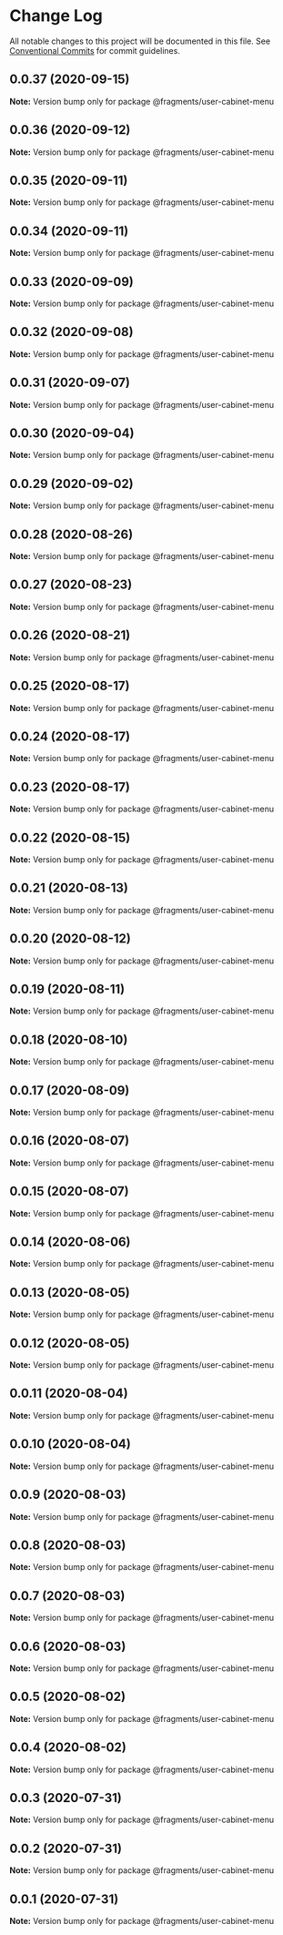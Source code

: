 # Change Log

All notable changes to this project will be documented in this file.
See [Conventional Commits](https://conventionalcommits.org) for commit guidelines.

## 0.0.37 (2020-09-15)

**Note:** Version bump only for package @fragments/user-cabinet-menu





## 0.0.36 (2020-09-12)

**Note:** Version bump only for package @fragments/user-cabinet-menu





## 0.0.35 (2020-09-11)

**Note:** Version bump only for package @fragments/user-cabinet-menu





## 0.0.34 (2020-09-11)

**Note:** Version bump only for package @fragments/user-cabinet-menu





## 0.0.33 (2020-09-09)

**Note:** Version bump only for package @fragments/user-cabinet-menu





## 0.0.32 (2020-09-08)

**Note:** Version bump only for package @fragments/user-cabinet-menu

## 0.0.31 (2020-09-07)

**Note:** Version bump only for package @fragments/user-cabinet-menu

## 0.0.30 (2020-09-04)

**Note:** Version bump only for package @fragments/user-cabinet-menu

## 0.0.29 (2020-09-02)

**Note:** Version bump only for package @fragments/user-cabinet-menu

## 0.0.28 (2020-08-26)

**Note:** Version bump only for package @fragments/user-cabinet-menu

## 0.0.27 (2020-08-23)

**Note:** Version bump only for package @fragments/user-cabinet-menu

## 0.0.26 (2020-08-21)

**Note:** Version bump only for package @fragments/user-cabinet-menu

## 0.0.25 (2020-08-17)

**Note:** Version bump only for package @fragments/user-cabinet-menu

## 0.0.24 (2020-08-17)

**Note:** Version bump only for package @fragments/user-cabinet-menu

## 0.0.23 (2020-08-17)

**Note:** Version bump only for package @fragments/user-cabinet-menu

## 0.0.22 (2020-08-15)

**Note:** Version bump only for package @fragments/user-cabinet-menu

## 0.0.21 (2020-08-13)

**Note:** Version bump only for package @fragments/user-cabinet-menu

## 0.0.20 (2020-08-12)

**Note:** Version bump only for package @fragments/user-cabinet-menu

## 0.0.19 (2020-08-11)

**Note:** Version bump only for package @fragments/user-cabinet-menu

## 0.0.18 (2020-08-10)

**Note:** Version bump only for package @fragments/user-cabinet-menu

## 0.0.17 (2020-08-09)

**Note:** Version bump only for package @fragments/user-cabinet-menu

## 0.0.16 (2020-08-07)

**Note:** Version bump only for package @fragments/user-cabinet-menu

## 0.0.15 (2020-08-07)

**Note:** Version bump only for package @fragments/user-cabinet-menu

## 0.0.14 (2020-08-06)

**Note:** Version bump only for package @fragments/user-cabinet-menu

## 0.0.13 (2020-08-05)

**Note:** Version bump only for package @fragments/user-cabinet-menu

## 0.0.12 (2020-08-05)

**Note:** Version bump only for package @fragments/user-cabinet-menu

## 0.0.11 (2020-08-04)

**Note:** Version bump only for package @fragments/user-cabinet-menu

## 0.0.10 (2020-08-04)

**Note:** Version bump only for package @fragments/user-cabinet-menu

## 0.0.9 (2020-08-03)

**Note:** Version bump only for package @fragments/user-cabinet-menu

## 0.0.8 (2020-08-03)

**Note:** Version bump only for package @fragments/user-cabinet-menu

## 0.0.7 (2020-08-03)

**Note:** Version bump only for package @fragments/user-cabinet-menu

## 0.0.6 (2020-08-03)

**Note:** Version bump only for package @fragments/user-cabinet-menu

## 0.0.5 (2020-08-02)

**Note:** Version bump only for package @fragments/user-cabinet-menu

## 0.0.4 (2020-08-02)

**Note:** Version bump only for package @fragments/user-cabinet-menu

## 0.0.3 (2020-07-31)

**Note:** Version bump only for package @fragments/user-cabinet-menu

## 0.0.2 (2020-07-31)

**Note:** Version bump only for package @fragments/user-cabinet-menu

## 0.0.1 (2020-07-31)

**Note:** Version bump only for package @fragments/user-cabinet-menu
